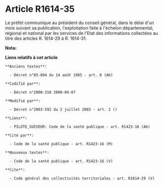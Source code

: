 # Article R1614-35

Le préfet communique au président du conseil général, dans le délai d'un mois suivant sa publication, l'exploitation faite à
l'échelon départemental, régional et national par les services de l'Etat des informations collectées au titre des articles R.
1614-29 à R. 1614-31.

**Nota:**



**Liens relatifs à cet article**

	**Anciens textes**:

	  - Décret n°85-894 du 14 août 1985 - art. 8 (Ab)

	**Codifié par**:

	  - Décret n°2000-318 2000-04-07

	**Modifié par**:

	  - Décret n°2003-592 du 2 juillet 2003 - art. 2 ()

	**Liens**:

	  - PILOTE_SUIVEUR: Code de la santé publique - art. R1423-16 (Ab)

	**Cité par**:

	  - Code de la santé publique - art. R1423-16 (M)

	**Nouveaux textes**:

	  - Code de la santé publique - art. R1423-16 (V)

	**Cite**:

	  - Code général des collectivités territoriales - art. R1614-29 (V)
